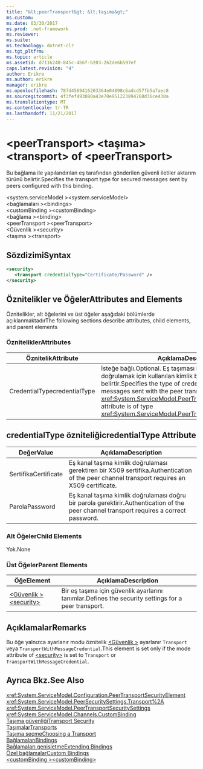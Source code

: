 ```yaml
---
title: "&lt;peerTransport&gt; &lt;taşıma&gt;"
ms.custom: 
ms.date: 03/30/2017
ms.prod: .net-framework
ms.reviewer: 
ms.suite: 
ms.technology: dotnet-clr
ms.tgt_pltfrm: 
ms.topic: article
ms.assetid: d7116240-845c-4b6f-b203-262de6b597ef
caps.latest.revision: "4"
author: Erikre
ms.author: erikre
manager: erikre
ms.openlocfilehash: 787d4569416203364e04898c6adcd57fb5a7aec8
ms.sourcegitcommit: 4f3fef493080a43e70e951223894768d36ce430a
ms.translationtype: MT
ms.contentlocale: tr-TR
ms.lasthandoff: 11/21/2017
---
```

# <a name="lttransportgt-of-ltpeertransportgt"></a><span data-ttu-id="30140-102">&lt;peerTransport&gt; &lt;taşıma&gt;</span><span class="sxs-lookup"><span data-stu-id="30140-102">&lt;transport&gt; of &lt;peerTransport&gt;</span></span>
<span data-ttu-id="30140-103">Bu bağlama ile yapılandırılan eş tarafından gönderilen güvenli iletiler aktarım türünü belirtir.</span><span class="sxs-lookup"><span data-stu-id="30140-103">Specifies the transport type for secured messages sent by peers configured with this binding.</span></span>  
  
 <span data-ttu-id="30140-104">\<system.serviceModel ></span><span class="sxs-lookup"><span data-stu-id="30140-104">\<system.serviceModel></span></span>  
<span data-ttu-id="30140-105">\<bağlamaları ></span><span class="sxs-lookup"><span data-stu-id="30140-105">\<bindings></span></span>  
<span data-ttu-id="30140-106">\<customBinding ></span><span class="sxs-lookup"><span data-stu-id="30140-106">\<customBinding></span></span>  
<span data-ttu-id="30140-107">\<bağlama ></span><span class="sxs-lookup"><span data-stu-id="30140-107">\<binding></span></span>  
<span data-ttu-id="30140-108">\<peerTransport ></span><span class="sxs-lookup"><span data-stu-id="30140-108">\<peerTransport></span></span>  
<span data-ttu-id="30140-109">\<Güvenlik ></span><span class="sxs-lookup"><span data-stu-id="30140-109">\<security></span></span>  
<span data-ttu-id="30140-110">\<taşıma ></span><span class="sxs-lookup"><span data-stu-id="30140-110">\<transport></span></span>  
  
## <a name="syntax"></a><span data-ttu-id="30140-111">Sözdizimi</span><span class="sxs-lookup"><span data-stu-id="30140-111">Syntax</span></span>  
  
```xml  
<security>  
   <transport credentialType="Certificate/Password" />  
</security>         
```  
  
## <a name="attributes-and-elements"></a><span data-ttu-id="30140-112">Öznitelikler ve Öğeler</span><span class="sxs-lookup"><span data-stu-id="30140-112">Attributes and Elements</span></span>  
 <span data-ttu-id="30140-113">Öznitelikler, alt öğelerini ve üst öğeler aşağıdaki bölümlerde açıklanmaktadır</span><span class="sxs-lookup"><span data-stu-id="30140-113">The following sections describe attributes, child elements, and parent elements</span></span>  
  
### <a name="attributes"></a><span data-ttu-id="30140-114">Öznitelikler</span><span class="sxs-lookup"><span data-stu-id="30140-114">Attributes</span></span>  
  
|<span data-ttu-id="30140-115">Öznitelik</span><span class="sxs-lookup"><span data-stu-id="30140-115">Attribute</span></span>|<span data-ttu-id="30140-116">Açıklama</span><span class="sxs-lookup"><span data-stu-id="30140-116">Description</span></span>|  
|---------------|-----------------|  
|<span data-ttu-id="30140-117">CredentialType</span><span class="sxs-lookup"><span data-stu-id="30140-117">credentialType</span></span>|<span data-ttu-id="30140-118">İsteğe bağlı.</span><span class="sxs-lookup"><span data-stu-id="30140-118">Optional.</span></span> <span data-ttu-id="30140-119">Eş taşıması ile gönderilen iletileri doğrulamak için kullanılan kimlik bilgileri türünü belirtir.</span><span class="sxs-lookup"><span data-stu-id="30140-119">Specifies the type of credentials used to verify messages sent with the peer transport.</span></span> <span data-ttu-id="30140-120">Bu öznitelik türünde <xref:System.ServiceModel.PeerTransportCredentialType>.</span><span class="sxs-lookup"><span data-stu-id="30140-120">This attribute is of type <xref:System.ServiceModel.PeerTransportCredentialType>.</span></span>|  
  
## <a name="credentialtype-attribute"></a><span data-ttu-id="30140-121">credentialType özniteliği</span><span class="sxs-lookup"><span data-stu-id="30140-121">credentialType Attribute</span></span>  
  
|<span data-ttu-id="30140-122">Değer</span><span class="sxs-lookup"><span data-stu-id="30140-122">Value</span></span>|<span data-ttu-id="30140-123">Açıklama</span><span class="sxs-lookup"><span data-stu-id="30140-123">Description</span></span>|  
|-----------|-----------------|  
|<span data-ttu-id="30140-124">Sertifika</span><span class="sxs-lookup"><span data-stu-id="30140-124">Certificate</span></span>|<span data-ttu-id="30140-125">Eş kanal taşıma kimlik doğrulaması gerektiren bir X509 sertifika.</span><span class="sxs-lookup"><span data-stu-id="30140-125">Authentication of the peer channel transport requires an X509 certificate.</span></span>|  
|<span data-ttu-id="30140-126">Parola</span><span class="sxs-lookup"><span data-stu-id="30140-126">Password</span></span>|<span data-ttu-id="30140-127">Eş kanal taşıma kimlik doğrulaması doğru bir parola gerektirir.</span><span class="sxs-lookup"><span data-stu-id="30140-127">Authentication of the peer channel transport requires a correct password.</span></span>|  
  
### <a name="child-elements"></a><span data-ttu-id="30140-128">Alt Öğeler</span><span class="sxs-lookup"><span data-stu-id="30140-128">Child Elements</span></span>  
 <span data-ttu-id="30140-129">Yok.</span><span class="sxs-lookup"><span data-stu-id="30140-129">None</span></span>  
  
### <a name="parent-elements"></a><span data-ttu-id="30140-130">Üst Öğeler</span><span class="sxs-lookup"><span data-stu-id="30140-130">Parent Elements</span></span>  
  
|<span data-ttu-id="30140-131">Öğe</span><span class="sxs-lookup"><span data-stu-id="30140-131">Element</span></span>|<span data-ttu-id="30140-132">Açıklama</span><span class="sxs-lookup"><span data-stu-id="30140-132">Description</span></span>|  
|-------------|-----------------|  
|[<span data-ttu-id="30140-133">\<Güvenlik ></span><span class="sxs-lookup"><span data-stu-id="30140-133">\<security></span></span>](../../../../../docs/framework/configure-apps/file-schema/wcf/security-of-peertransport.md)|<span data-ttu-id="30140-134">Bir eş taşıma için güvenlik ayarlarını tanımlar.</span><span class="sxs-lookup"><span data-stu-id="30140-134">Defines the security settings for a peer transport.</span></span>|  
  
## <a name="remarks"></a><span data-ttu-id="30140-135">Açıklamalar</span><span class="sxs-lookup"><span data-stu-id="30140-135">Remarks</span></span>  
 <span data-ttu-id="30140-136">Bu öğe yalnızca ayarlanır modu öznitelik [ \<Güvenlik >](../../../../../docs/framework/configure-apps/file-schema/wcf/security-of-peertransport.md) ayarlanır `Transport` veya `TransportWithMessageCredential`.</span><span class="sxs-lookup"><span data-stu-id="30140-136">This element is set only if the mode attribute of [\<security>](../../../../../docs/framework/configure-apps/file-schema/wcf/security-of-peertransport.md) is set to `Transport` or `TransportWithMessageCredential`.</span></span>  
  
## <a name="see-also"></a><span data-ttu-id="30140-137">Ayrıca Bkz.</span><span class="sxs-lookup"><span data-stu-id="30140-137">See Also</span></span>  
 <xref:System.ServiceModel.Configuration.PeerTransportSecurityElement>  
 <xref:System.ServiceModel.PeerSecuritySettings.Transport%2A>  
 <xref:System.ServiceModel.PeerTransportSecuritySettings>  
 <xref:System.ServiceModel.Channels.CustomBinding>  
 [<span data-ttu-id="30140-138">Taşıma güvenliği</span><span class="sxs-lookup"><span data-stu-id="30140-138">Transport Security</span></span>](../../../../../docs/framework/wcf/feature-details/transport-security.md)  
 [<span data-ttu-id="30140-139">Taşımalar</span><span class="sxs-lookup"><span data-stu-id="30140-139">Transports</span></span>](../../../../../docs/framework/wcf/feature-details/transports.md)  
 [<span data-ttu-id="30140-140">Taşıma seçme</span><span class="sxs-lookup"><span data-stu-id="30140-140">Choosing a Transport</span></span>](../../../../../docs/framework/wcf/feature-details/choosing-a-transport.md)  
 [<span data-ttu-id="30140-141">Bağlamaları</span><span class="sxs-lookup"><span data-stu-id="30140-141">Bindings</span></span>](../../../../../docs/framework/wcf/bindings.md)  
 [<span data-ttu-id="30140-142">Bağlamaları genişletme</span><span class="sxs-lookup"><span data-stu-id="30140-142">Extending Bindings</span></span>](../../../../../docs/framework/wcf/extending/extending-bindings.md)  
 [<span data-ttu-id="30140-143">Özel bağlamalar</span><span class="sxs-lookup"><span data-stu-id="30140-143">Custom Bindings</span></span>](../../../../../docs/framework/wcf/extending/custom-bindings.md)  
 [<span data-ttu-id="30140-144">\<customBinding ></span><span class="sxs-lookup"><span data-stu-id="30140-144">\<customBinding></span></span>](../../../../../docs/framework/configure-apps/file-schema/wcf/custombinding.md)
